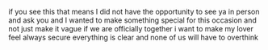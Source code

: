 if you see this that means I did not have the opportunity to see ya in person and ask you and I wanted to make something special for this occasion and not just make it vague if we are officially together i want to make my lover feel always secure everything is clear and none of us will have to overthink
